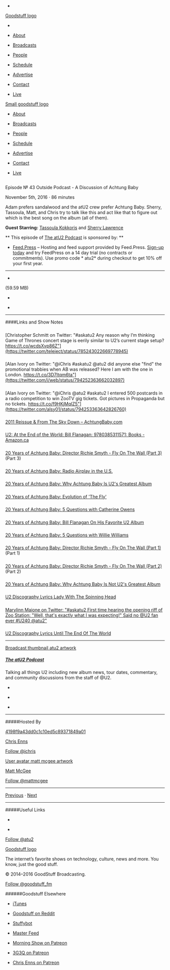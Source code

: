 

-
[Goodstuff logo](http://www.goodstuff.fm/)[](/assets/goodstuff_logo-17c1fe6f378352de5d7345f76152130b.svg)

-


-  [About](/about)

-  [Broadcasts](/broadcasts)

-  [People](/people)

-  [Schedule](/schedule)

-  [Advertise](/advertise)

-  [Contact](/contact)

-  [Live](/live)


[Small goodstuff logo](http://www.goodstuff.fm/)[](/assets/small_goodstuff_logo-bf032e72b9ec41494f4d90905f1ad619.svg)


-  [About](/about)

-  [Broadcasts](/broadcasts)

-  [People](/people)

-  [Schedule](/schedule)

-  [Advertise](/advertise)

-  [Contact](/contact)

-  [Live](/live)


##
Episode № 43
Outside Podcast - A Discussion of Achtung Baby


November 5th, 2016
&middot;
86
minutes


Adam prefers sandalwood and the atU2 crew prefer Achtung Baby. Sherry, Tassoula, Matt, and Chris try to talk like this and act like that to figure out which is the best song on the album (all of them).


**Guest Starring:**
[Tassoula Kokkoris](/people/Tassoula-Kokkoris) and  [Sherry Lawrence](/people/sherry-lawrence)


**
This episode of
[The atU2 Podcast](/atu2)
is sponsored by:
**


-  [Feed.Press](http://feed.press/atu2) – Hosting and feed support provided by Feed.Press.  [Sign-up today](http://feed.press/atu2) and try FeedPress on a 14 day trial (no contracts or commitments). Use promo code * atu2* during checkout to get 10% off your first year.


------------------------------


-
[](http://podcasts-1.feedpress.co/12572/atu2-43%20%281%29.mp3)(59.59 MB)

-
[](http://twitter.com/intent/tweet?text=The%20atU2%20Podcast%20%E2%84%96%2043%20on%20@goodstuff_fm%20-%20http://goodstuff.fm/atu2/43)

-
[](http://www.facebook.com/sharer/sharer.php?u=http://goodstuff.fm/atu2/43)


------------------------------


####Links and Show Notes

#####
[Christopher Schmitt on Twitter: "#askatu2 Any reason why I’m thinking Game of Thrones concert stage is eerily similar to U2’s current stage setup? https://t.co/wcdsXvp86Z"](https://twitter.com/teleject/status/785243022669778945)


#####
[Alan Ivory on Twitter: "@iChris #askatu2 @atu2 did anyone else "find" the promotional trabbies when AB was released? Here I am with the one in London. https://t.co/3D7Itqm6ta"](https://twitter.com/i/web/status/794252363662032897)


#####
[Alan Ivory on Twitter: "@iChris @atu2 #askatu2 I entered 500 postcards in a radio competition to win ZooTV gig tickets. Got pictures in Propaganda but no tickets. https://t.co/f9HKjMqIZ5"](https://twitter.com/alsy01/status/794253363642826760)


#####
[2011 Reissue & From The Sky Down – AchtungBaby.com](http://achtungbaby.com/2011-reissue-from-the-sky-down/)


#####
[U2: At the End of the World: Bill Flanagan: 9780385311571: Books - Amazon.ca](https://www.amazon.ca/U2-End-World-Bill-Flanagan/dp/0385311575)


#####
[20 Years of Achtung Baby: Director Richie Smyth - Fly On The Wall (Part 3)](http://www.atu2.com/news/20-years-of-achtung-baby-director-richie-smyth-fly-on-the-wall-part-3.html)(Part 3)


#####
[20 Years of Achtung Baby: Radio Airplay in the U.S.](http://www.atu2.com/news/20-years-of-achtung-baby-radio-airplay-in-the-us.html)


#####
[20 Years of Achtung Baby: Why Achtung Baby Is U2's Greatest Album](http://www.atu2.com/news/20-years-of-achtung-baby-why-achtung-baby-is-u2s-greatest-album.html)


#####
[20 Years of Achtung Baby: Evolution of 'The Fly'](http://www.atu2.com/news/20-years-of-achtung-baby-evolution-of-the-fly.html)


#####
[20 Years of Achtung Baby: 5 Questions with Catherine Owens](http://www.atu2.com/news/20-years-of-achtung-baby-5-questions-with-catherine-owens.html)


#####
[20 Years of Achtung Baby: Bill Flanagan On His Favorite U2 Album](http://www.atu2.com/news/20-years-of-achtung-baby-bill-flanagan-on-his-favorite-u2-album.html)


#####
[20 Years of Achtung Baby: 5 Questions with Willie Williams](http://www.atu2.com/news/20-years-of-achtung-baby-5-questions-with-willie-williams.html)


#####
[20 Years of Achtung Baby: Director Richie Smyth - Fly On The Wall (Part 1)](http://www.atu2.com/news/20-years-of-achtung-baby-director-richie-smyth-fly-on-the-wall-part-1.html)(Part 1)


#####
[20 Years of Achtung Baby: Director Richie Smyth - Fly On The Wall (Part 2)](http://www.atu2.com/news/20-years-of-achtung-baby-director-richie-smyth-fly-on-the-wall-part-2.html)(Part 2)


#####
[20 Years of Achtung Baby: Why Achtung Baby Is Not U2's Greatest Album](http://www.atu2.com/news/20-years-of-achtung-baby-why-achtung-baby-is-not-u2s-greatest-album.html)


#####
[U2  Discography  Lyrics  Lady With The Spinning Head](http://www.u2.com/lyrics/75)


#####
[Marylinn Maione on Twitter: "#askatu2 First time hearing the opening riff of Zoo Station: "Well, that's exactly what I was expecting!" Said no @U2 fan ever #U240 @atu2"](https://twitter.com/msmarylinn/status/794359902256906241)


#####
[U2  Discography  Lyrics  Until The End Of The World](http://www.u2.com/lyrics/159)


------------------------------


[Broadcast thumbnail atu2 artwork](/atu2)[](https://goodstuffs3.s3.amazonaws.com/uploads/broadcast/image/34/broadcast_thumbnail_atu2_artwork.png)

##### [The atU2 Podcast](/atu2)


Talking all things U2 including new album news, tour dates, commentary, and community discussions from the staff of @U2.

-
[](https://itunes.apple.com/ca/podcast/the-atu2-podcast/id1018994132?mt=2)

-
[](http://feeds.goodstuff.fm/atu2)

-
[](mailto:chris@goodstuff.fm?cc=sponsorship%40goodstuff.fm&subject=%5BGoodStuff%20FM%5D%20Sponsorship%20Inquiry%20for%20The%20atU2%20Podcast)


------------------------------


#####Hosted By


[4198f9a43dd0c1c10ed5c89371849a01](/people/chris-enns)[](http://gravatar.com/avatar/4198f9a43dd0c1c10ed5c89371849a01.png?s=300&r=pg)

[Chris Enns](/people/chris-enns)


[Follow @ichris](https://twitter.com/ichris)


[User avatar matt mcgee artwork](/people/matt-mcgee)[](https://goodstuffs3.s3.amazonaws.com/uploads/user/avatar/81/user_avatar_matt-mcgee_artwork.png)

[Matt McGee](/people/matt-mcgee)


[Follow @mattmcgee](https://twitter.com/mattmcgee)


------------------------------


[Previous](/atu2/42)
&middot;
[Next](/atu2/44)


------------------------------


#####Useful Links

-
[](mailto:chris@goodstuff.fm?subject=%5BGoodstuff%20FM%5D%20Feedback%20for%20The%20atU2%20Podcast)

-
[Follow @atu2](https://twitter.com/atu2)


[Goodstuff logo](http://www.goodstuff.fm/)[](/assets/goodstuff_logo-17c1fe6f378352de5d7345f76152130b.svg)


The internet’s favorite shows on technology, culture, news and more. You know, just the good stuff.


&copy; 2014&ndash;2016 GoodStuff Broadcasting.

[Follow @goodstuff_fm](https://twitter.com/goodstufffm)


######Goodstuff Elsewhere

-  [iTunes](https://itunes.apple.com/us/artist/goodstuff-fm/id843385597?mt=2)

-  [Goodstuff on Reddit](https://www.reddit.com/r/Goodstuff_fm/)

-  [Stuffybot](http://stuffybot.goodstuff.fm)

-  [Master Feed](/master/feed)

-  [Morning Show on Patreon](https://www.patreon.com/morningshow)

-  [3G3Q on Patreon](https://www.patreon.com/3g3q)

-  [Chris Enns on Patreon](https://www.patreon.com/ichris)
